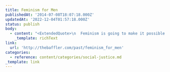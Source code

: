 ```yaml
---
title: Feminism for Men
publishedAt: '2014-07-08T18:07:18.000Z'
updatedAt: '2022-12-04T01:57:18.000Z'
status: publish
body:
  - content: "<ExtendedQuote>\n  Feminism is going to make it possible for the first time for men to be free.\n\n  At present the ordinary man has the choice between being a slave and a scoundrel. That\x92s about the way it stands.\n</ExtendedQuote>\n\nWhile on one hand, I am concerned about taking a philosophy and a movement that is about raising the status of women in our society and making it all about us (men) again. On the flip side, if this convinces people that feminism isn't as simple as people make it out to be, then maybe it's worth something.\n"
    _template: richText
link:
  url: 'http://thebaffler.com/past/feminism_for_men'
categories:
  - reference: content/categories/social-justice.md
_template: link
---
```



